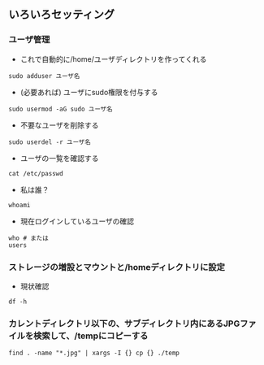 ## いろいろセッティング
### ユーザ管理
- これで自動的に/home/ユーザディレクトリを作ってくれる
```
sudo adduser ユーザ名
```

- (必要あれば) ユーザにsudo権限を付与する
```
sudo usermod -aG sudo ユーザ名
```

- 不要なユーザを削除する
```
sudo userdel -r ユーザ名
```
- ユーザの一覧を確認する
```
cat /etc/passwd
```

- 私は誰？
```
whoami
```

- 現在ログインしているユーザの確認
```
who # または
users
```

### ストレージの増設とマウントと/homeディレクトリに設定
- 現状確認
```
df -h
```

### カレントディレクトリ以下の、サブディレクトリ内にあるJPGファイルを検索して、/tempにコピーする
```
find . -name "*.jpg" | xargs -I {} cp {} ./temp
```
